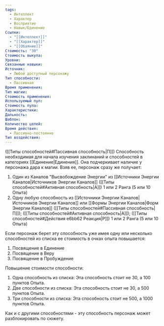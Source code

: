 ```yaml
---
tags:
  - Интеллект
  - Характер
  - Восприятие
  - Навык/Единение
Ссылки:
  - "[[Интеллект]]"
  - "[[Характер]]"
  - "[[Обаяние]]"
Стоимость: "30"
Стоимость выкупа: 
Уровни: 
Связанные навыки: 
Источник:
  - Любой доступный персонажу
Тип способности:
  - Пассивная
Время применения: 
Тип магии: 
Стоимость применения: 
Используемый пул: 
Стоимость пула: 
Характеристики: 
Дальность: 
Шаблон: 
Количество целей: 
Время действия:
  - Пассивно-постоянно
Тип воздействия:
---
```

([[Типы способностей#Пассивная способность|П]]) Способность необходимая для начала изучения заклинаний и способностей в категориях [[Единение|Единения]]. Она подчеркивает наличие у персонажа дара к магии. Взяв ее, персонаж сразу же получает:

1. Один из Каналов "Высвобождение Энергии" из [[Источники Энергии Каналов|Источников Энергии Каналов]] ([[Типы способностей#Активная способность|А]]) 1 или 2 Ранга (5 или 10 Опыта)
2. Одну любую способность из [[Источники Энергии Каналов|Источников Энергии Каналов]] или [[Формы Энергии Каналов|Форм Энергии Каналов]] ([[Типы способностей#Пассивная способность|П]]); ([[Типы способностей#Активная способность|А]]); ([[Типы способностей#Действия e6bb62 Реакция|Р]]) 1 или 2 Ранга (5 или 10 Опыта)

Если персонаж берет эту способность уже имея одну или несколько способностей из списка ее стоимость в очках опыта повышается: 

1. Посвящение в Единение
2. Посвящение в Веру
3. Посвящение в Пробуждение

Повышение стоимости способности:

1. Одна способность из списка: Эта способность стоит не 30, а 100 пунктов Опыта.
2. Две способности из списка: Эта способность стоит не 30, а 500 пунктов Опыта.
3. Три способности из списка: Эта способность стоит не 500, а 1000 пунктов Опыта. 

Как и с другими способностями - эту способность персонаж может разблокировать по сюжету. 

